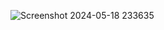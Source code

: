 ![Screenshot 2024-05-18 233635](https://github.com/Atoshsingh/Workout-Manager/assets/129285881/f8bb50db-cd20-4314-b9f5-dada7dd02123)
